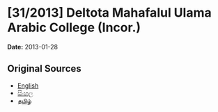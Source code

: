 # [31/2013] Deltota Mahafalul Ulama Arabic College (Incor.)

**Date:** 2013-01-28

## Original Sources

- [English](https://documents.gov.lk/view/bills/2013/1/31-2013_E.pdf)
- [සිංහල](https://documents.gov.lk/view/bills/2013/1/31-2013_S.pdf)
- [தமிழ்](https://documents.gov.lk/view/bills/2013/1/31-2013_T.pdf)
